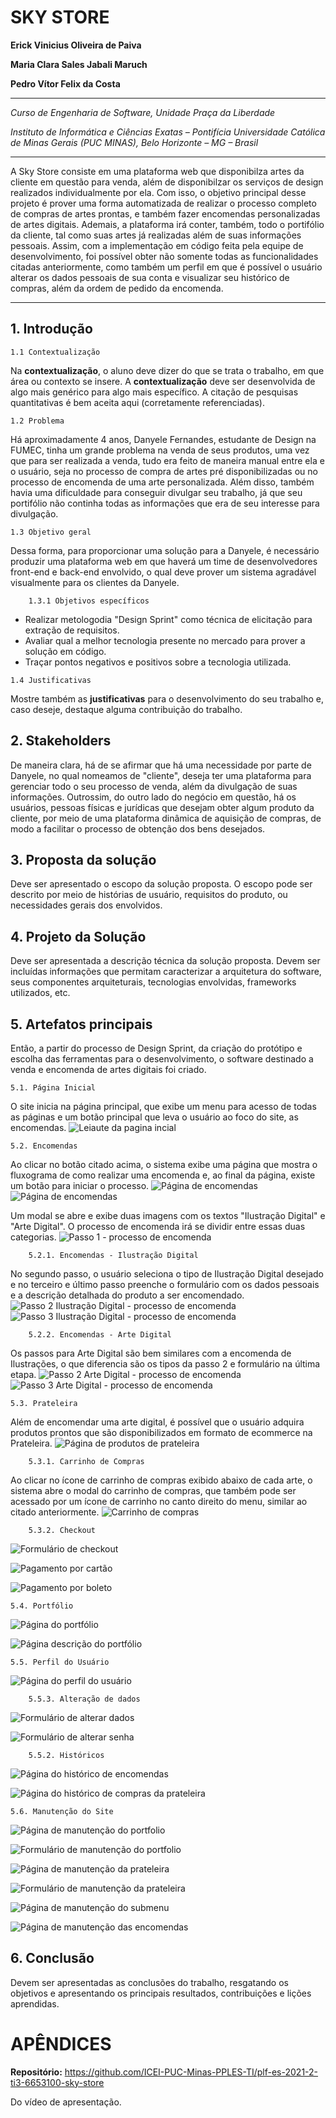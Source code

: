 # SKY STORE

**Erick Vinicius Oliveira de Paiva**

**Maria Clara Sales Jabali Maruch**

**Pedro Vítor Felix da Costa**

---

_Curso de Engenharia de Software, Unidade Praça da Liberdade_

_Instituto de Informática e Ciências Exatas – Pontifícia Universidade Católica de Minas Gerais (PUC MINAS), Belo Horizonte – MG – Brasil_

---

A Sky Store consiste em uma plataforma web que disponibilza artes da cliente em questão para venda,
além de disponibilzar os serviços de design realizados individualmente por ela. Com isso, o objetivo principal desse
projeto é prover uma forma automatizada de realizar o processo completo de compras de artes prontas, e também fazer
encomendas personalizadas de artes digitais. Ademais, a plataforma irá conter, também, todo o portifólio da cliente,
tal como suas artes já realizadas além de suas informações pessoais. Assim, com a implementação em código feita pela
equipe de desenvolvimento, foi possível obter não somente todas as funcionalidades citadas anteriormente, como também
um perfil em que é possível o usuário alterar os dados pessoais de sua conta e visualizar seu histórico de compras,
além da ordem de pedido da encomenda.

---


## 1. Introdução



    1.1 Contextualização

Na **contextualização**, o aluno deve dizer do que se trata o trabalho, em que área ou contexto se insere. 
A **contextualização** deve ser desenvolvida de algo mais genérico para algo mais específico. 
A citação de pesquisas quantitativas é bem aceita aqui (corretamente referenciadas).

    1.2 Problema
    
Há aproximadamente 4 anos, Danyele Fernandes, estudante de Design na FUMEC, tinha um grande problema na venda de seus produtos, 
uma vez que para ser realizada a venda, tudo era feito de maneira manual entre ela e o usuário, seja no processo de compra
de artes pré disponibilizadas ou no processo de encomenda de uma arte personalizada. Além disso, também havia uma dificuldade
para conseguir divulgar seu trabalho, já que seu portifólio não continha todas as informações que era de seu interesse para divulgação.  

    1.3 Objetivo geral

Dessa forma, para proporcionar uma solução para a Danyele, é necessário produzir uma plataforma web em que
haverá um time de desenvolvedores front-end e back-end envolvido, o qual deve prover um sistema agradável visualmente
para os clientes da Danyele.

        1.3.1 Objetivos específicos

   * Realizar metologodia "Design Sprint" como técnica de elicitação para extração de requisitos.
   * Avaliar qual a melhor tecnologia presente no mercado para prover a solução em código.
   * Traçar pontos negativos e positivos sobre a tecnologia utilizada. 


    1.4 Justificativas

Mostre também as **justificativas** para o 
desenvolvimento do seu trabalho e, caso deseje, destaque alguma contribuição do trabalho.


## 2. Stakeholders

De maneira clara, há de se afirmar que há uma necessidade por parte de Danyele, no qual nomeamos de "cliente",
deseja ter uma plataforma para gerenciar todo o seu processo de venda, além da divulgação de suas informações.
Outrossim, do outro lado do negócio em questão, há os usuários, pessoas físicas e jurídicas que desejam
obter algum produto da cliente, por meio de uma plataforma dinâmica de aquisição de compras, de modo a facilitar
o processo de obtenção dos bens desejados.

## 3. Proposta da solução

Deve ser apresentado o escopo da solução proposta. O escopo pode ser descrito por meio de histórias de usuário, 
requisitos do produto, ou necessidades gerais dos envolvidos.


## 4. Projeto da Solução

Deve ser apresentada a descrição técnica da solução proposta. Devem ser incluídas informações que 
permitam caracterizar a arquitetura do software, seus componentes arquiteturais, 
tecnologias envolvidas, frameworks utilizados, etc.

## 5. Artefatos principais

Então, a partir do processo de Design Sprint, da criação do protótipo e escolha das ferramentas para o desenvolvimento, o software destinado a venda e encomenda de artes digitais foi criado.

    5.1. Página Inicial
    
O site inicia na página principal, que exibe um menu para acesso de todas as páginas e um botão principal que leva o usuário ao foco do site, as encomendas.
![Leiaute da pagina incial](Imagens/01-pagina-inicial.png "Leiaute da pagina incial.")

    5.2. Encomendas

Ao clicar no botão citado acima, o sistema exibe uma página que mostra o fluxograma de como realizar uma encomenda e, ao final da página, existe um botão para iniciar o processo.
![Página de encomendas](Imagens/02-encomendas-inicial-01.png "Página de encomendas.")  
![Página de encomendas](Imagens/03-encomendas-inicial-02.png "Página de encomendas.")

Um modal se abre e exibe duas imagens com os textos "Ilustração Digital" e "Arte Digital". O processo de encomenda irá se dividir entre essas duas categorias.
![Passo 1 - processo de encomenda](Imagens/04-encomendas-passo-01.png "Passo 1 - processo de encomenda.")

        5.2.1. Encomendas - Ilustração Digital

No segundo passo, o usuário seleciona o tipo de Ilustração Digital desejado e no terceiro e último passo preenche o formulário com os dados pessoais e a descrição detalhada do produto a ser encomendado.
![Passo 2 Ilustração Digital - processo de encomenda](Imagens/05-encomendas-passo-02-ilust.png "Passo 2 Ilustração Digital - processo de encomenda")
![Passo 3 Ilustração Digital - processo de encomenda](Imagens/07-encomendas-passo-03-ilust.png "Passo 3 Ilustração Digital - processo de encomenda")

        5.2.2. Encomendas - Arte Digital

Os passos para Arte Digital são bem similares com a encomenda de Ilustrações, o que diferencia são os tipos da passo 2 e formulário na última etapa.
![Passo 2 Arte Digital - processo de encomenda](Imagens/06-encomendas-passo-02-arte.png "Passo 2 Arte Digital - processo de encomenda")
![Passo 3 Arte Digital - processo de encomenda](Imagens/08-encomendas-passo-03-arte.png "Passo 3 Arte Digital - processo de encomenda")

    5.3. Prateleira

Além de encomendar uma arte digital, é possível que o usuário adquira produtos prontos que são disponibilizados em formato de ecommerce na Prateleira.
![Página de produtos de prateleira](Imagens/10-prateleira.png "Página de produtos de prateleira")

        5.3.1. Carrinho de Compras

Ao clicar no ícone de carrinho de compras exibido abaixo de cada arte, o sistema abre o modal do carrinho de compras, que também pode ser acessado por um ícone de carrinho no canto direito do menu, similar ao citado anteriormente.
![Carrinho de compras](Imagens/11-carrinho.png "Carrinho de compras")

        5.3.2. Checkout

![Formulário de checkout](Imagens/12-checkout-01.png "Formulário de checkout")

![Pagamento por cartão](Imagens/13-checkout-cartao.png "Pagamento por cartão")

![Pagamento por boleto](Imagens/14-checkout-boleto.png "Pagamento por boleto")

    5.4. Portfólio

![Página do portfólio](Imagens/15-portfolio.png "Página do portfólio")

![Página descrição do portfólio](Imagens/16-portfolio-interno.png "Página descrição do portfólio")

    5.5. Perfil do Usuário

![Página do perfil do usuário](Imagens/18-perfil-usuario.png "Página do perfil do usuário")

        5.5.3. Alteração de dados

![Formulário de alterar dados](Imagens/19-alterar-dados.png "Formulário de alterar dados")

![Formulário de alterar senha](Imagens/20-alterar-senha.png "Formulário de alterar senha")

        5.5.2. Históricos

![Página do histórico de encomendas](Imagens/21-hist-encomendas.png "Página do histórico de encomendas")

![Página do histórico de compras da prateleira](Imagens/22-hist-prateleira.png "Página do histórico de compras da prateleira")

    5.6. Manutenção do Site

![Página de manutenção do portfolio](Imagens/23-manut-portfolio.png "Página de manutenção da prateleira")

![Formulário de manutenção do portfolio](Imagens/24-manut-portfolio-form.png "Formulário de manutenção da portfolio")

![Página de manutenção da prateleira](Imagens/25-manut-prateleira.png "Página de manutenção da prateleira")

![Formulário de manutenção da prateleira](Imagens/26-manut-prateleira-form.png "Página de manutenção da prateleira")

![Página de manutenção do submenu](Imagens/27-manut-submenu-prat.png "Página de manutenção do submenu")

![Página de manutenção das encomendas](Imagens/29-manut-encomendas.png "Página de manutenção das eencomendas")

## 6. Conclusão

Devem ser apresentadas as conclusões do trabalho, resgatando os objetivos e 
apresentando os principais resultados, contribuições e lições aprendidas.


# APÊNDICES

**Repositório:** https://github.com/ICEI-PUC-Minas-PPLES-TI/plf-es-2021-2-ti3-6653100-sky-store

Do vídeo de apresentação.




